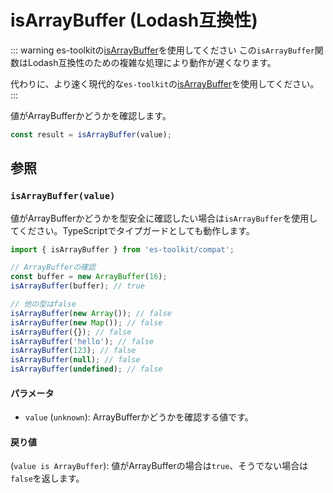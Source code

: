 # isArrayBuffer (Lodash互換性)

::: warning es-toolkitの[isArrayBuffer](../../predicate/isArrayBuffer.md)を使用してください
この`isArrayBuffer`関数はLodash互換性のための複雑な処理により動作が遅くなります。

代わりに、より速く現代的な`es-toolkit`の[isArrayBuffer](../../predicate/isArrayBuffer.md)を使用してください。
:::

値がArrayBufferかどうかを確認します。

```typescript
const result = isArrayBuffer(value);
```

## 参照

### `isArrayBuffer(value)`

値がArrayBufferかどうかを型安全に確認したい場合は`isArrayBuffer`を使用してください。TypeScriptでタイプガードとしても動作します。

```typescript
import { isArrayBuffer } from 'es-toolkit/compat';

// ArrayBufferの確認
const buffer = new ArrayBuffer(16);
isArrayBuffer(buffer); // true

// 他の型はfalse
isArrayBuffer(new Array()); // false
isArrayBuffer(new Map()); // false
isArrayBuffer({}); // false
isArrayBuffer('hello'); // false
isArrayBuffer(123); // false
isArrayBuffer(null); // false
isArrayBuffer(undefined); // false
```

#### パラメータ

- `value` (`unknown`): ArrayBufferかどうかを確認する値です。

#### 戻り値

(`value is ArrayBuffer`): 値がArrayBufferの場合は`true`、そうでない場合は`false`を返します。
